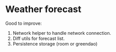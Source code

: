 # Weather forecast

Good to improve:

1. Network helper to handle network connection.
2. Diff utils for forecast list.
3. Persistence storage (room or greendao)

